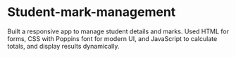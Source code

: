 # Student-mark-management
Built a responsive app to manage student details and marks. Used HTML for forms, CSS with Poppins font for modern UI, and JavaScript to calculate totals, and display results dynamically.
